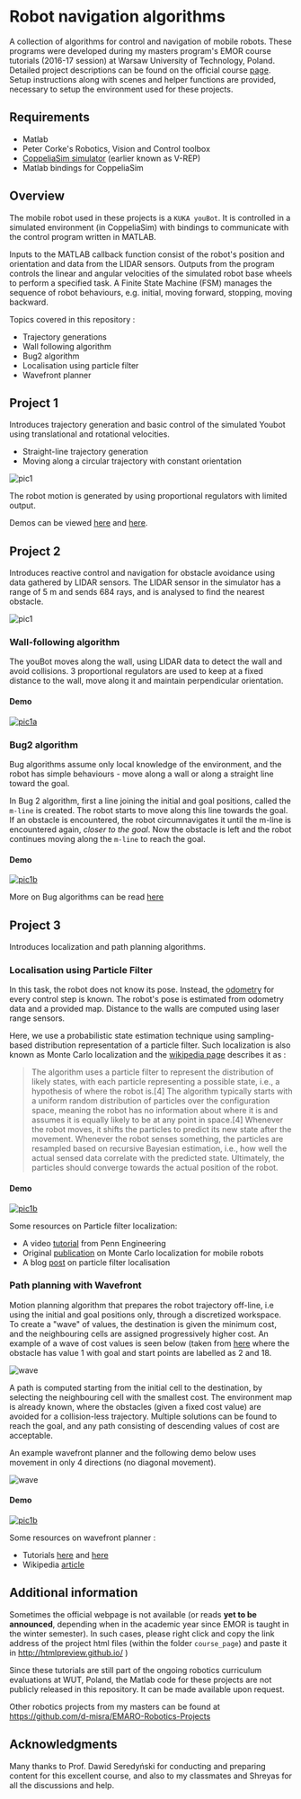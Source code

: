 # Robot navigation algorithms

A collection of algorithms for control and navigation of mobile robots. These programs were developed during my masters program's EMOR course tutorials (2016-17 session) at Warsaw University of Technology, Poland. Detailed project descriptions can be found on the official course [page](http://rcprg-ros-pkg.github.io/emor_trs/index.html). Setup instructions along with scenes and helper functions are provided, necessary to setup the environment used for these projects.

## Requirements
- Matlab
- Peter Corke's Robotics, Vision and Control toolbox
- [CoppeliaSim simulator](https://www.coppeliarobotics.com/) (earlier known as V-REP)
- Matlab bindings for CoppeliaSim

## Overview

The mobile robot used in these projects is a ```KUKA youBot```. It is controlled in a simulated environment (in CoppeliaSim) with bindings to communicate with the control program written in MATLAB.

Inputs to the MATLAB callback function consist of the robot's position and orientation and data from the LIDAR sensors. Outputs from the program controls the linear and angular velocities of the simulated robot base wheels to perform a specified task. A Finite State Machine (FSM) manages the sequence of robot behaviours, e.g. initial, moving forward, stopping, moving backward.

Topics covered in this repository :
- Trajectory generations
- Wall following algorithm
- Bug2 algorithm
- Localisation using particle filter
- Wavefront planner

## Project 1

Introduces trajectory generation and basic control of the simulated Youbot using translational and rotational velocities.

- Straight-line trajectory generation
- Moving along a circular trajectory with constant orientation

![pic1](https://github.com/d-misra/Motion-planning-for-mobile-robots/blob/master/images/demo1.png)

The robot motion is generated by using proportional regulators with limited output.

Demos can be viewed [here](https://www.youtube.com/watch?v=2hio_rtz3Eo) and [here](https://www.youtube.com/watch?v=rdUNudgV34g).

## Project 2

Introduces reactive control and navigation for obstacle avoidance using data gathered by LIDAR sensors. The LIDAR sensor in the simulator has a range of 5 m and sends 684 rays, and is analysed to find the nearest obstacle.

![pic1](https://github.com/d-misra/Motion-planning-for-mobile-robots/blob/master/images/demo2.png)

### Wall-following algorithm

The youBot moves along the wall, using LIDAR data to detect the wall and avoid collisions. 3 proportional regulators are used to keep at a fixed distance to the wall, move along it and maintain perpendicular orientation.

#### Demo

[![pic1a](https://github.com/d-misra/Motion-planning-for-mobile-robots/blob/master/images/vid2a.png)](https://www.youtube.com/watch?v=587Ly53RAOk)

###  Bug2 algorithm

Bug algorithms assume only local knowledge of the environment, and the robot has simple behaviours - move along a wall or along a straight line toward the goal.

In Bug 2 algorithm, first a line joining the initial and goal positions, called the ```m-line``` is created. The robot starts to move along this line towards the goal. If an obstacle is encountered, the robot circumnavigates it until the m-line is encountered again, *closer to the goal*. Now the obstacle is left and the robot continues moving along the ```m-line``` to reach the goal.

#### Demo

[![pic1b](https://github.com/d-misra/Motion-planning-for-mobile-robots/blob/master/images/vid2b.png)](https://www.youtube.com/watch?v=0qlQZZPEeEU)

More on Bug algorithms can be read [here](https://www.cs.cmu.edu/~motionplanning/lecture/Chap2-Bug-Alg_howie.pdf)

## Project 3

Introduces localization and path planning algorithms.

###  Localisation using Particle Filter

In this task, the robot does not know its pose. Instead, the [odometry](https://groups.csail.mit.edu/drl/courses/cs54-2001s/odometry.html) for every control step is known. The robot's pose is estimated from odometry data and a provided map. Distance to the walls are computed using laser range sensors.

Here, we use a probabilistic state estimation technique using sampling-based distribution representation of a particle filter. Such localization is also known as Monte Carlo localization and the [wikipedia page](https://en.wikipedia.org/wiki/Monte_Carlo_localization) describes it as :


> The algorithm uses a particle filter to represent the distribution of likely states, with each particle representing a possible state, i.e., a hypothesis of where the robot is.[4] The algorithm typically starts with a uniform random distribution of particles over the configuration space, meaning the robot has no information about where it is and assumes it is equally likely to be at any point in space.[4] Whenever the robot moves, it shifts the particles to predict its new state after the movement. Whenever the robot senses something, the particles are resampled based on recursive Bayesian estimation, i.e., how well the actual sensed data correlate with the predicted state. Ultimately, the particles should converge towards the actual position of the robot.

#### Demo

[![pic1b](https://github.com/d-misra/Motion-planning-for-mobile-robots/blob/master/images/vid3a.png)](https://www.youtube.com/watch?v=72t36ocyBEg)

Some resources on Particle filter localization:
- A video [tutorial](https://www.youtube.com/watch?v=6bcktUxmOqQ) from Penn Engineering
- Original [publication](https://www.ri.cmu.edu/pub_files/pub1/dellaert_frank_1999_2/dellaert_frank_1999_2.pdf) on Monte Carlo localization for mobile robots
- A blog [post](https://towardsdatascience.com/particle-filter-on-localisation-9e0802282aaf) on particle filter localisation

### Path planning with Wavefront

Motion planning algorithm that prepares the robot trajectory off-line, i.e using the initial and goal positions only, through a discretized workspace. To create a "wave" of values, the destination is given the minimum cost, and the neighbouring cells are assigned progressively higher cost. An example of a wave of cost values is seen below (taken from [here](https://www.cs.cmu.edu/~16311/s07/labs/lab05/) where the obstacle has value 1 with goal and start points are labelled as 2 and 18.

![wave](https://github.com/d-misra/Motion-planning-for-mobile-robots/blob/master/images/wave.png)

A path is computed starting from the initial cell to the destination, by selecting the neighbouring cell with the smallest cost. The environment map is already known, where the obstacles (given a fixed cost value) are avoided for a collision-less trajectory. Multiple solutions can be found to reach the goal, and any path consisting of descending values of cost are acceptable.

An example wavefront planner and the following demo below uses movement in only 4 directions (no diagonal movement).

![wave](https://github.com/d-misra/Motion-planning-for-mobile-robots/blob/master/images/wavefront.jpg)

#### Demo

[![pic1b](https://github.com/d-misra/Motion-planning-for-mobile-robots/blob/master/images/vid3c.png)](https://www.youtube.com/watch?v=UNg6k8fWj0M)

Some resources on wavefront planner :
- Tutorials [here](http://www.societyofrobots.com/programming_wavefront.shtml) and [here](https://www.cs.cmu.edu/~16311/s07/labs/lab05/)
- Wikipedia [article](https://www.cs.cmu.edu/~16311/s07/labs/lab05/)

## Additional information

Sometimes the official webpage is not available (or reads **yet to be announced**, depending when in the academic year since EMOR is taught in the winter semester). In such cases, please right click and copy the link address of the project html files (within the folder ```course_page```) and paste it in http://htmlpreview.github.io/
)

Since these tutorials are still part of the ongoing robotics curriculum evaluations at WUT, Poland, the Matlab code for these projects are not publicly released in this repository. It can be made available upon request.

Other robotics projects from my masters can be found at https://github.com/d-misra/EMARO-Robotics-Projects

## Acknowledgments

Many thanks to Prof. Dawid Seredyński for conducting and preparing content for this excellent course, and also to my classmates and Shreyas for all the discussions and help.

